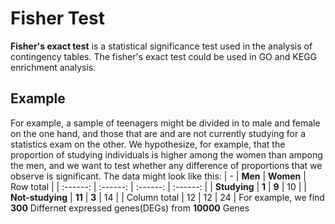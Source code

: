 # Fisher Test #

**Fisher's exact test** is a statistical significance test used in the analysis of contingency tables. The fisher's exact test could be used in GO and KEGG enrichment analysis.

## Example ##
For example, a sample of teenagers might be divided in to male and female on the one hand, and those that are and are not currently studying for a statistics exam on the other. We hypothesize, for example, that the proportion of studying individuals is higher among the women than ampong the men, and we want to test whether any difference of proportions that we observe is significant. The data might look like this:
| - | **Men** | **Women** | Row total |
| :------: | :------: | :------: | :------: |
| **Studying** | **1** | **9** | 10 |
| **Not-studying** | **11** | **3** | 14 |
| Column total | 12 | 12 | 24 |
For example, we find **300** Differnet expressed genes(DEGs) from **10000** Genes
<center>
